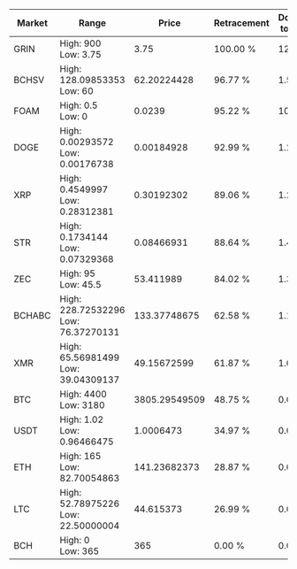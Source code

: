 | Market | Range | Price| Retracement | Doubles to 50% |
| --- | --- | --- | --- | --- |
| GRIN | High: 900<br />Low: 3.75 | 3.75 | 100.00 % | 120.50 |
| BCHSV | High: 128.09853353<br />Low: 60 | 62.20224428 | 96.77 % | 1.51 |
| FOAM | High: 0.5<br />Low: 0 | 0.0239 | 95.22 % | 10.46 |
| DOGE | High: 0.00293572<br />Low: 0.00176738 | 0.00184928 | 92.99 % | 1.27 |
| XRP | High: 0.4549997<br />Low: 0.28312381 | 0.30192302 | 89.06 % | 1.22 |
| STR | High: 0.1734144<br />Low: 0.07329368 | 0.08466931 | 88.64 % | 1.46 |
| ZEC | High: 95<br />Low: 45.5 | 53.411989 | 84.02 % | 1.32 |
| BCHABC | High: 228.72532296<br />Low: 76.37270131 | 133.37748675 | 62.58 % | 1.14 |
| XMR | High: 65.56981499<br />Low: 39.04309137 | 49.15672599 | 61.87 % | 1.06 |
| BTC | High: 4400<br />Low: 3180 | 3805.29549509 | 48.75 % | 0.00 |
| USDT | High: 1.02<br />Low: 0.96466475 | 1.0006473 | 34.97 % | 0.00 |
| ETH | High: 165<br />Low: 82.70054863 | 141.23682373 | 28.87 % | 0.00 |
| LTC | High: 52.78975226<br />Low: 22.50000004 | 44.615373 | 26.99 % | 0.00 |
| BCH | High: 0<br />Low: 365 | 365 | 0.00 % | 0.00 |
